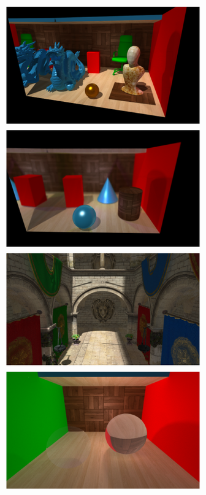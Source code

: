 
![Alt text](DragonScene.png?raw=true "DragonScene")


![Alt text](Primitives.png?raw=true "Primitives")


![Alt text](Sponza.png?raw=true "Sponza")


![Alt text](Transparent_Refractive.png?raw=true "Transparent_Refractive")
